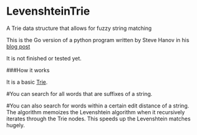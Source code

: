 LevenshteinTrie
===============

A Trie data structure that allows for fuzzy string matching

This is the Go version of a python program written by Steve Hanov in his [blog post](http://stevehanov.ca/blog/index.php?id=114)

It is not finished or tested yet.

###How it works

It is a basic [Trie](http://en.wikipedia.org/wiki/Trie).

#You can search for all words that are suffixes of a string. 

#You can also search for words within a certain edit distance of a string. The algorithm memoizes the Levenshtein algorithm when it recursively iterates through the Trie nodes. This speeds up the Levenshtein matches hugely.
